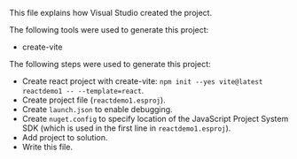This file explains how Visual Studio created the project.

The following tools were used to generate this project:
- create-vite

The following steps were used to generate this project:
- Create react project with create-vite: `npm init --yes vite@latest reactdemo1 -- --template=react`.
- Create project file (`reactdemo1.esproj`).
- Create `launch.json` to enable debugging.
- Create `nuget.config` to specify location of the JavaScript Project System SDK (which is used in the first line in `reactdemo1.esproj`).
- Add project to solution.
- Write this file.
